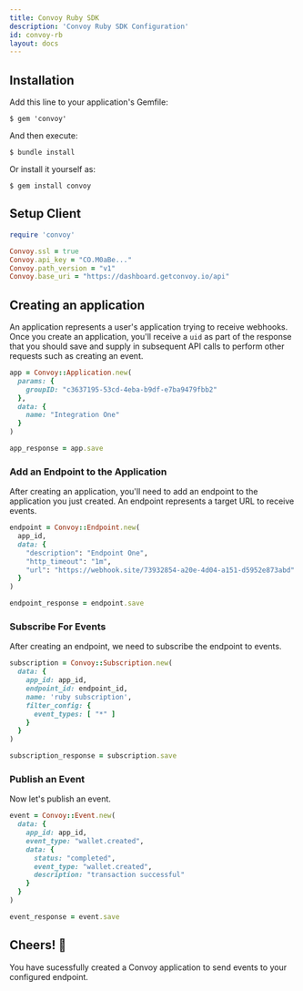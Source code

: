 ```yaml
---
title: Convoy Ruby SDK
description: 'Convoy Ruby SDK Configuration'
id: convoy-rb
layout: docs
---
```


## Installation

Add this line to your application's Gemfile:

```console[terminal]
$ gem 'convoy'
```

And then execute:

```console[terminal]
$ bundle install
```

Or install it yourself as:

```console[terminal]
$ gem install convoy
```

## Setup Client

```ruby
require 'convoy'

Convoy.ssl = true
Convoy.api_key = "CO.M0aBe..."
Convoy.path_version = "v1"
Convoy.base_uri = "https://dashboard.getconvoy.io/api"

```

## Creating an application

An application represents a user's application trying to receive webhooks. Once you create an application, you'll receive a `uid` as part of the response that you should save and supply in subsequent API calls to perform other requests such as creating an event.

```ruby
app = Convoy::Application.new(
  params: {
    groupID: "c3637195-53cd-4eba-b9df-e7ba9479fbb2"
  },
  data: {
    name: "Integration One"
  }
)

app_response = app.save
```

### Add an Endpoint to the Application

After creating an application, you'll need to add an endpoint to the application you just created. An endpoint represents a target URL to receive events.

```ruby
endpoint = Convoy::Endpoint.new(
  app_id,
  data: {
    "description": "Endpoint One",
    "http_timeout": "1m",
    "url": "https://webhook.site/73932854-a20e-4d04-a151-d5952e873abd"
  }
)

endpoint_response = endpoint.save
```

### Subscribe For Events

After creating an endpoint, we need to subscribe the endpoint to events.

```ruby
subscription = Convoy::Subscription.new(
  data: {
    app_id: app_id,
    endpoint_id: endpoint_id,
    name: 'ruby subscription',
    filter_config: {
      event_types: [ "*" ]
    }
  }
)

subscription_response = subscription.save
```

### Publish an Event

Now let's publish an event.

```ruby
event = Convoy::Event.new(
  data: {
    app_id: app_id,
    event_type: "wallet.created",
    data: {
      status: "completed",
      event_type: "wallet.created",
      description: "transaction successful"
    }
  }
)

event_response = event.save
```

## Cheers! 🎉

You have sucessfully created a Convoy application to send events to your configured endpoint.
